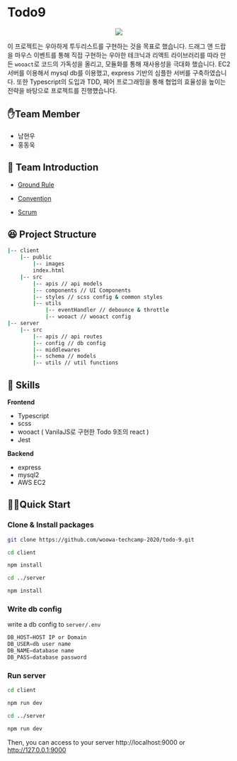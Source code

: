 # Todo9

<p align="center"> <img src="https://images.velog.io/images/naamoonoo/post/afb6e6fb-f06a-4140-b8ed-7b3d6dca3a4a/image.png"/> </p>

이 프로젝트는 우아하게 투두리스트를 구현하는 것을 목표로 했습니다. 드래그 앤 드랍을 마우스 이벤트를 통해 직접 구현하는 우아한 테크닉과 리액트 라이브러리를 따라 만든 `wooact`로 코드의 가독성을 올리고, 모듈화를 통해 재사용성을 극대화 했습니다. EC2 서버를 이용해서 mysql db를 이용했고, express 기반의 심플한 서버를 구축하였습니다. 또한 Typescript의 도입과 TDD, 페어 프로그래밍을 통해 협업의 효율성을 높이는 전략을 바탕으로 프로젝트를 진행헀습니다. 

## ✋Team Member

- 남현우
- 홍동욱

## 🥳 Team Introduction

- [Ground Rule](https://github.com/woowa-techcamp-2020/todo-9/wiki/Ground-Rule)

- [Convention](https://github.com/woowa-techcamp-2020/todo-9/wiki/Convention)

- [Scrum](https://github.com/woowa-techcamp-2020/todo-9/wiki/Scrum)

## 😆 Project Structure

```bash
|-- client
    |-- public
        |-- images
        index.html
    |-- src
        |-- apis // api models
        |-- components // UI Components
        |-- styles // scss config & common styles
        |-- utils
            |-- eventHandler // debounce & throttle
            |-- wooact // wooact config
|-- server
    |-- src
        |-- apis // api routes
        |-- config // db config
        |-- middlewares
        |-- schema // models
        |-- utils // util functions
```



## 🏅 Skills

**Frontend**

- Typescript
- scss
- wooact ( VanilaJS로 구현한 Todo 9조의  react )
- Jest

**Backend**

- express
- mysql2
- AWS EC2

## 🏃‍♂️Quick Start

### Clone & Install packages

```bash
git clone https://github.com/woowa-techcamp-2020/todo-9.git

cd client

npm install

cd ../server

npm install
```


### Write db config

write a db config to `server/.env`

```javascript
DB_HOST=HOST IP or Domain
DB_USER=db user name
DB_NAME=database name
DB_PASS=database password
```


### Run server

```bash
cd client

npm run dev

cd ../server

npm run dev
```

Then, you can access to your server http://localhost:9000 or http://127.0.0.1:9000

